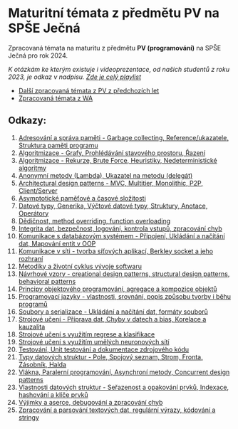 # Maturitní témata z předmětu PV na SPŠE Ječná
Zpracovaná témata na maturitu z předmětu **PV (programování)** na SPŠE Ječná pro rok 2024.

*K otázkám ke kterým existuje i videoprezentace, od našich studentů z roku 2023, je odkaz v nadpisu. [Zde je celý playlist](https://youtube.com/playlist?list=PLmW7bUCTvOeTSag9ZZBYXdHs_iEwB4OHM&si=VJGSQ_oeUkB861Yr)*
- [Další zpracovaná témata z PV z předchozích let](https://github.com/AntoninKadrmas/MaturitaJecna)
- [Zpracovaná témata z WA](https://github.com/oschl-git/jecna-wa-maturita)

## Odkazy:
1. [Adresování a správa paměti - Garbage collecting, Reference/ukazatele, Struktura paměti programu](topics/01%20-%20Adresování%20a%20správa%20paměti%20-%20Garbage%20collecting,%20Reference%20a%20Ukazatele,%20Struktura%20paměti%20programu.md)
2. [Algoritmizace - Grafy, Prohlédávání stavového prostoru, Řazení](topics/02%20-%20Algoritmizace%20-%20Grafy,%20Prohlédávání%20stavového%20prostoru,%20Řazení.md)
3. [Algoritmizace - Rekurze, Brute Force, Heuristiky, Nedeterministické algoritmy](topics/03%20-%20Algoritmizace%20-%20Rekurze,%20Brute%20Force,%20Heuristiky,%20Nedeterministické%20algoritmy.md)
4. [Anonymní metody (Lambda), Ukazatel na metodu (delegát)](topics/04%20-%20Anonymní%20metody%20(Lambda),%20Ukazatel%20na%20metodu%20(delegát).md)
5. [Architectural design patterns - MVC, Multitier, Monolithic, P2P, Client/Server](topics/05%20-%20Architectural%20design%20patterns%20-%20MVC,%20MultiTier,%20Monolithic,%20P2P,%20Client%20x%20Server.md)
6. [Asymptotické paměťové a časové složitosti](topics/06%20-%20Asymptotické%20paměťové%20a%20časové%20složitosti.md)
7. [Datové typy, Generika, Výčtové datové typy, Struktury, Anotace, Operátory](topics/07%20-%20Datové%20typy,%20Generika,%20Výčtové%20datové%20typy,%20Struktury,%20Anotace,%20Operátory.md)
8. [Dědičnost, method overriding, function overloading](topics/08%20-%20Dědičnost,%20method%20overriding,%20function%20overloading.md)
9. [Integrita dat, bezpečnost, logování, kontrola vstupů, zpracování chyb](topics/09%20-%20Integrita%20dat,%20bezpečnost,%20logování,%20kontrola%20vstupů,%20zpracování%20chyb.md)
10. [Komunikace s databázovým systémem - Připojení, Ukládání a načítání dat, Mapování entit v OOP](topics/10%20-%20Komunikace%20s%20databázovým%20systémem%20-%20Připojení,%20Ukládání%20a%20načítání%20dat,%20Mapování%20entit%20v%20OOP.md)
11. [Komunikace v síti - tvorba síťových aplikací, Berkley socket a jeho rozhraní](topics/11%20-%20Komunikace%20v%20síti%20-%20tvorba%20síťových%20aplikací,%20Berkley%20socket%20a%20jeho%20rozhraní.md)
12. [Metodiky a životní cyklus vývoje softwaru](topics/12%20-%20Metodiky%20a%20životní%20cyklus%20vývoje%20softwaru.md)
13. [Návrhové vzory - creational design patterns, structural design patterns, behavioral patterns](topics/13%20-%20Návrhové%20vzory%20-%20creational%20design%20patterns,%20structural%20design%20patterns,%20behavioral%20patterns.md)
14. [Principy objektového programování, agregace a kompozice objektů](topics/14%20-%20Principy%20objektového%20programování,%20agregace%20a%20kompozice%20objektů.md)
15. [Programovací jazyky - vlastnosti, srovnání, popis způsobu tvorby i běhu programů](topics/15%20-%20Programovací%20jazyky%20-%20vlastnosti,%20srovnání,%20popis%20způsobu%20tvorby%20i%20běhu%20programů.md)
16. [Soubory a serializace - Ukládání a načítání dat, formáty souborů](topics/16%20-%20Soubory%20a%20serializace%20-%20Ukládání%20a%20načítání%20dat,%20formáty%20souborů.md)
17. [Strojové učení - Příprava dat, Chyby v datech a bias, Korelace a kauzalita](topics/17%20-%20Strojové%20učení%20-%20Příprava%20dat,%20Chyby%20v%20datech%20a%20bias,%20Korelace%20a%20kauzalita.md)
18. [Strojové učení s využitím regrese a klasifikace](topics/18%20-%20Strojové%20učení%20s%20využitím%20regrese%20a%20klasifikace.md)
19. [Strojové učení s využitím umělých neuronových sítí](topics/19%20-%20Strojové%20učení%20s%20využitím%20umělých%20neuronových%20sítí.md)
20. [Testování, Unit testování a dokumentace zdrojového kódu](topics/20%20-%20Testování,%20Unit%20testování%20a%20dokumentace%20zdrojového%20kódu.md)
21. [Typy datových struktur - Pole, Spojový seznam, Strom, Fronta, Zásobník, Halda](topics/21%20-%20Typy%20datových%20struktur%20-%20Pole,%20Spojový%20seznam,%20Strom,%20Fronta,%20Zásobník,%20Halda.md)
22. [Vlákna, Paralerní programování, Asynchroní metody, Concurrent design patterns](topics/22%20-%20Vlákna,%20Paralerní%20programování,%20Asynchroní%20metody,%20Concurrent%20design%20patterns.md)
23. [Vlastnosti datových struktur - Seřazenost a opakování prvků, Indexace, hashování a klíče prvků](topics/23%20-%20Vlastnosti%20datových%20struktur%20-%20Seřazenost%20a%20opakování%20prvků,%20Indexace,%20hashování%20a%20klíče%20prvků.md)
24. [Výjimky a aserce, debugování a zpracování chyb](topics/24%20-%20Výjimky%20a%20aserce,%20debugování%20a%20zpracování%20chyb.md)
25. [Zpracování a parsování textových dat, regulární výrazy, kódování a stringy](topics/25%20-%20Zpracování%20a%20parsování%20textových%20dat,%20regulární%20výrazy,%20kódování%20a%20stringy.md)
